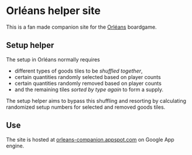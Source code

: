 # Orléans helper site

This is a fan made companion site for the [Orléans](https://boardgamegeek.com/boardgame/164928/orleans) boardgame. 

## Setup helper

The setup in Orléans normally requires 
* different types of goods tiles to be *shuffled together*, 
* certain quantities randomly selected based on player counts
* certain quantities randomly removed based on player counts
* and the remaining tiles *sorted by type again* to form a supply.

The setup helper aims to bypass this shuffling and resorting by calculating randomized setup numbers for selected and removed goods tiles.

## Use
The site is hosted at [orleans-companion.appspot.com](http://orleans-companion.appspot.com) on Google App engine.